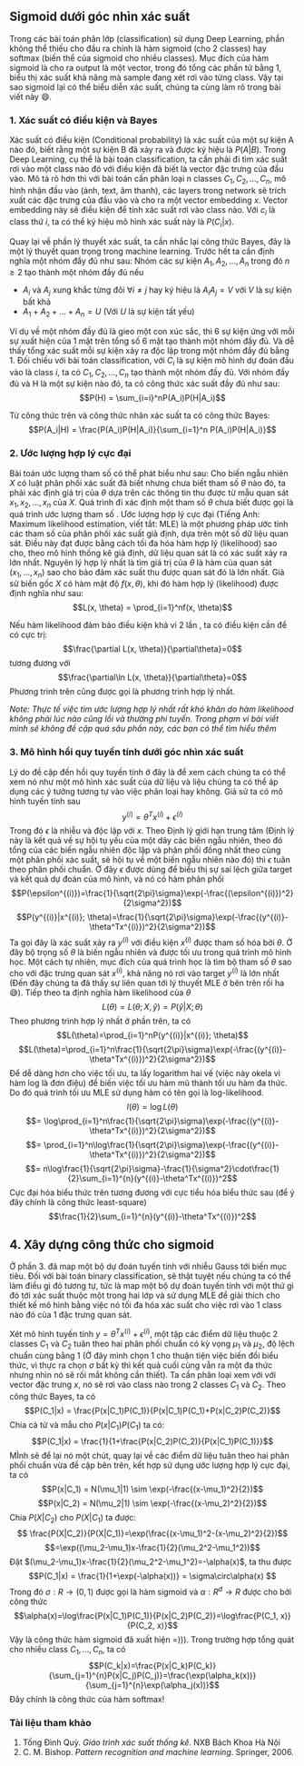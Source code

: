 ## Sigmoid dưới góc nhìn xác suất

Trong các bài toán phân lớp (classification) sử dụng Deep Learning, phần không thể thiếu cho đầu ra chính là hàm sigmoid (cho 2 classes) hay softmax (biến thể của sigmoid cho nhiều classes). Mục đích của hàm sigmoid là cho ra output là một vector, trong đó tổng các phần tử bằng 1, biểu thị xác suất khả năng mà sample đang xét rơi vào từng class. Vậy tại sao sigmoid lại có thể biểu diễn xác suất, chúng ta cùng làm rõ trong bài viết này 😄.

### 1. Xác suất có điều kiện và Bayes 
Xác suất có điều kiện (Conditional probability) là xác suất của một sự kiện A nào đó, biết rằng một sự kiện B đã xảy ra và được ký hiệu là $P(A|B)$. Trong Deep Learning, cụ thể là bài toán classification, ta cần phải đi tìm xác suất rơi vào một class nào đó với điều kiện đã biết là vector đặc trưng của đầu vào. Mô tả rõ hơn thì với bài toán cần phân loại n classes $C_1, C_2,\dots, C_n$, mô hình nhận đầu vào (ảnh, text, âm thanh), các layers trong network sẽ trích xuất các đặc trưng của đầu vào và cho ra một vector embedding $x$. Vector embedding này sẽ điều kiện để tính xác suất rơi vào class nào. Với $c_i$ là class thứ $i$, ta có thể ký hiệu mô hình xác suất này là $P(C_i|x)$.

Quay lại về phần lý thuyết xác suất, ta cần nhắc lại công thức Bayes, đây là một lý thuyết quan trọng trong machine learning. Trước hết ta cần định nghĩa một nhóm đầy đủ như sau: Nhóm các sự kiện $A_1, A_2,\dots,A_n$ trong đó $n\geq2$ tạo thành một nhóm đầy đủ nếu
* $A_i$ và $A_j$ xung khắc từng đôi $\forall i\neq j$ hay ký hiệu là $A_iA_j=V$ với $V$ là sự kiện bất khả
* $A_1 +  A_2 + \dots + A_n = U$ (Với $U$ là sự kiện tất yếu)

Ví dụ về một nhóm đầy đủ là gieo một con xúc sắc, thì 6 sự kiện ứng với mỗi sự xuất hiện của 1 mặt trên tổng số 6 mặt tạo thành một nhóm đầy đủ. Và dễ thấy tổng xác suất mỗi sự kiện xảy ra độc lập trong một nhóm đầy đủ bằng 1. Đối chiếu với bài toán classification, với $C_i$ là sự kiện mô hình dự đoán đầu vào là class $i$, ta có $C_1, C_2,\dots, C_n$ tạo thành một nhóm đầy đủ. Với nhóm đầy đủ và H là một sự kiện nào đó, ta có công thức xác suất đầy đủ như sau:
$$P(H) = \sum_{i=i}^nP(A_i)P(H|A_i)$$

Từ công thức trên và công thức nhân xác suất ta có công thức Bayes:
$$P(A_i|H) = \frac{P(A_i)P(H|A_i)}{\sum_{i=1}^n P(A_i)P(H|A_i)}$$

### 2. Ước lượng hợp lý cực đại
Bài toán ước lượng tham số có thể phát biểu như sau: Cho biến ngẫu nhiên $X$ có luật phân phối xác suất đã biết nhưng chưa biết tham số $\theta$ nào đó, ta phải xác định giá trị của $\theta$ dựa trên các thông tin thu được từ mẫu quan sát $x_1, x_2,\dots, x_n$ của $X$. Quá trình đi xác định một tham số $\theta$ chưa biết được gọi là quá trình ước lượng tham số .
Ước lượng hợp lý cực đại (Tiếng Anh: Maximum likelihood estimation, viết tắt: MLE) là một phương pháp ước tính các tham số của phân phối xác suất giả định, dựa trên một số dữ liệu quan sát. Điều này đạt được bằng cách tối đa hóa hàm hợp lý (likelihood) sao cho, theo mô hình thống kê giả định, dữ liệu quan sát là có xác suất xảy ra lớn nhất. Nguyên lý hợp lý nhất là tìm giá trị của $\theta$ là hàm của quan sát $(x_1,\dots,x_n)$ sao cho bảo đảm xác suất thu được quan sát đó là lớn nhất. Giả sử biến gốc $X$ có hàm mật độ $f(x, \theta)$, khi đó hàm hợp lý (likelihood) được định nghĩa như sau:
$$L(x, \theta) = \prod_{i=1}^nf(x, \theta)$$

Nếu hàm likelihood đảm bảo điều kiện khả vi 2 lần , ta có điều kiện cần để có cực trị:
$$\frac{\partial L(x, \theta)}{\partial\theta}=0$$
tương đương với
$$\frac{\partial\ln L(x, \theta)}{\partial\theta}=0$$
Phương trình trên cũng được gọi là phương trình hợp lý nhất. 

*Note: Thực tế việc tìm ước lượng hợp lý nhất rất khó khăn do hàm likelihood không phải lúc nào cũng lồi và thường phi tuyến. Trong phạm vi bài viết mình sẽ không đề cập quá sâu phần này, các bạn có thể tìm hiểu thêm*

### 3. Mô hình hồi quy tuyến tính dưới góc nhìn xác suất
Lý do đề cập đến hồi quy tuyến tính ở đây là để xem cách chúng ta có thể xem nó như một mô hình xác suất của dữ liệu và liệu chúng ta có thể áp dụng các ý tưởng tương tự vào việc phân loại hay không. Giả sử ta có mô hình tuyến tính sau
$$y^{(i)}=\theta^Tx^{(i)}+\epsilon^{(i)}$$
Trong đó $\epsilon$ là nhiễu và độc lập với $x$. Theo Định lý giới hạn trung tâm (Định lý này là kết quả về sự hội tụ yếu của một dãy các biến ngẫu nhiên, theo đó tổng của các biến ngẫu nhiên độc lập và phân phối đồng nhất theo cùng một phân phối xác suất, sẽ hội tụ về một biến ngẫu nhiên nào đó) thì $\epsilon$ tuân theo phân phối chuẩn. Ở đây $\epsilon$ được dùng để biểu thị sự sai lệch giữa target và kết quả dự đoán của mô hình, và nó có hàm phân phối
$$P(\epsilon^{(i)})=\frac{1}{\sqrt{2\pi}\sigma}\exp(-\frac{(\epsilon^{(i)})^2}{2\sigma^2})$$
$$P(y^{(i)}|x^{(i)}; \theta)=\frac{1}{\sqrt{2\pi}\sigma}\exp(-\frac{(y^{(i)}-\theta^Tx^{(i)})^2}{2\sigma^2})$$
Ta gọi đây là xác suất xảy ra $y^{(i)}$ với điều kiện $x^{(i)}$ được tham số hóa bởi $\theta$. Ở đây bộ trọng số $\theta$ là biến ngẫu nhiên và được tối ưu trong quá trình mô hình học. Một cách tự nhiên, mục đích của quá trình học là tìm bộ tham số $\theta$ sao cho với đặc trưng quan sát $x^{(i)}$, khả năng nó rơi vào target $y^{(i)}$ là lớn nhất (Đến đây chúng ta đã thấy sự liên quan tới lý thuyết MLE ở bên trên rồi ha 😅). Tiếp theo ta định nghĩa hàm likelihood của $\theta$  
$$L(\theta)=L(\theta; X, \hat{y}) = P(\hat{y}|X; \theta)$$
Theo phương trình hợp lý nhất ở phần trên, ta có
$$L(\theta)=\prod_{i=1}^nP(y^{(i)}|x^{(i)}; \theta)$$
$$L(\theta)=\prod_{i=1}^n\frac{1}{\sqrt{2\pi}\sigma}\exp(-\frac{(y^{(i)}-\theta^Tx^{(i)})^2}{2\sigma^2})$$
Để dễ dàng hơn cho việc tối ưu, ta lấy logarithm hai vế (việc này okela vì hàm log là đơn điệu) để biến việc tối ưu hàm mũ thành tối ưu hàm đa thức. Do đó quá trình tối ưu MLE sử dụng hàm có tên gọi là log-likelihood.
$$l(\theta) = \log L(\theta)$$
$$= \log\prod_{i=1}^n\frac{1}{\sqrt{2\pi}\sigma}\exp(-\frac{(y^{(i)}-\theta^Tx^{(i)})^2}{2\sigma^2})$$
$$= \prod_{i=1}^n\log\frac{1}{\sqrt{2\pi}\sigma}\exp(-\frac{(y^{(i)}-\theta^Tx^{(i)})^2}{2\sigma^2})$$
$$= n\log\frac{1}{\sqrt{2\pi}\sigma}-\frac{1}{\sigma^2}\cdot\frac{1}{2}\sum_{i=1}^{n}(y^{(i)}-\theta^Tx^{(i)})^2$$
Cực đại hóa biểu thức trên tương đương với cực tiểu hóa biểu thức sau (để ý đây chính là công thức least-square)
$$\frac{1}{2}\sum_{i=1}^{n}(y^{(i)}-\theta^Tx^{(i)})^2$$
## 4. Xây dựng công thức cho sigmoid
Ở phần 3. đã map một bộ dự đoán tuyến tính với nhiễu Gauss tới biến mục tiêu. Đối với bài toán binary classification, sẽ thật tuyệt nếu chúng ta có thể làm điều gì đó tương tự, tức là map một bộ dự đoán tuyến tính với một thứ gì đó tới xác suất thuộc một trong hai lớp và sử dụng MLE để giải thích cho thiết kế mô hình bằng việc nó tối đa hóa xác suất cho việc rơi vào 1 class nào đó của 1 đặc trưng quan sát.

Xét mô hình tuyến tính $y=\theta^Tx^{(i)}+\epsilon^{(i)}$, một tập các điểm dữ liệu thuộc 2 classes $C_1$ và $C_2$ tuân theo hai phân phối chuẩn có kỳ vọng $\mu_1$ và $\mu_2$, độ lệch chuẩn cùng bằng 1 (Ở đây mình chọn 1 cho thuận tiện việc biến đổi biểu thức, vì thực ra chọn $\sigma$ bất kỳ thì kết quả cuối cùng vẫn ra một đa thức nhưng nhìn nó sẽ rối mắt không cần thiết). Ta cần phân loại xem với với vector đặc trưng $x$, nó sẽ rơi vào class nào trong 2 classes $C_1$ và $C_2$. Theo công thức Bayes, ta có
$$P(C_1|x) = \frac{P(x|C_1)P(C_1)}{P(x|C_1)P(C_1)+P(x|C_2)P(C_2)}$$
Chia cả tử và mẫu cho $P(x|C_1)P(C_1)$ ta có: 
$$P(C_1|x) = \frac{1}{1+\frac{P(x|C_2)P(C_2)}{P(x|C_1)P(C_1)}}$$
MÌnh sẽ để lại nó một chút, quay lại về các điểm dữ liệu tuân theo hai phân phối chuẩn vừa đề cập bên trên, kết hợp sử dụng ước lượng hợp lý cực đại, ta có
$$P(x|C_1) = N(\mu_1|1) \sim \exp(-\frac{(x-\mu_1)^2}{2})$$
$$P(x|C_2) = N(\mu_2|1) \sim \exp(-\frac{(x-\mu_2)^2}{2})$$
Chia $P(X|C_2)$ cho $P(X|C_1)$ ta được:
$$ \frac{P(X|C_2)}{P(X|C_1)}=\exp(\frac{(x-\mu_1)^2-(x-\mu_2)^2}{2})$$
$$=\exp((\mu_2-\mu_1)x-\frac{1}{2}(\mu_2^2-\mu_1^2))$$
Đặt $(\mu_2-\mu_1)x-\frac{1}{2}(\mu_2^2-\mu_1^2)=-\alpha(x)$, ta thu được
$$P(C_1|x) = \frac{1}{1+\exp(-\alpha(x))} = \sigma\circ\alpha(x) $$
Trong đó $\sigma: R\to (0,1)$ được gọi là hàm sigmoid và $\alpha: R^d\to R$ được cho bởi công thức
$$\alpha(x)=\log\frac{P(x|C_1)P(C_1)}{P(x|C_2)P(C_2)}=\log\frac{P(C_1, x)}{P(C_2, x)}$$
Vậy là công thức hàm sigmoid đã xuất hiện =))). Trong trường hợp tổng quát cho nhiều class $C_1,\dots, C_n$, ta có
$$P(C_k|x)=\frac{P(x|C_k)P(C_k)}{\sum_{j=1}^{n}P(x|C_j)P(C_j)}=\frac{\exp(\alpha_k(x))}{\sum_{j=1}^{n}\exp(\alpha_j(x))}$$
Đây chính là công thức của hàm softmax!
### Tài liệu tham khảo
1. Tống Đình Quỳ. *Giáo trình xác suất thống kê*. NXB Bách Khoa Hà Nội
2. C. M. Bishop. *Pattern recognition and machine learning*. Springer, 2006.
